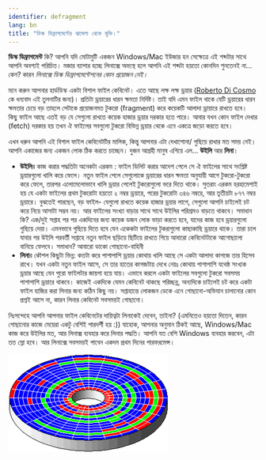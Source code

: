 ```yaml
---
identifier: defragment
lang: bn
title: "ডিস্ক ডিফ্রাগমেন্টের ঝামেলা থেকে মুক্তি।"
---
```


<b>ডিস্ক ডিফ্রাগমেন্ট</b> কি? আপনি যদি মোটামুটি একজন Windows/Mac ইউজার হন সেক্ষেত্রে এই শব্দটার সাথে আপনি অবশ্যই পরিচিত। মজার ব্যাপার হচ্ছে লিনাক্সে অভ্যস্থ হলে আপনি এই শব্দটা হয়তো কোনদিন শুনতেনই না... কেন? কারন <i>লিনাক্সে ডিস্ক ডিফ্রাগমেন্টেশনের কোন প্রয়োজন নেই।</i> 

মনে করুন আপনার হার্ডডিস্ক একটা বিশাল ফাইল কেবিনেট। এতে আছে লক্ষ লক্ষ ড্রয়ার (<a href="http://www.pps.jussieu.fr/~dicosmo/">Roberto 
Di Cosmo</a> কে ধন্যবাদ এই তুলনাটির জন্য)। প্রতিটা ড্রয়ারের ধারন ক্ষমতা নির্দিষ্ট। তাই যদি এমন ফাইল থাকে যেটি ড্রয়ারের ধারন ক্ষমতার চেয়ে বড় তাহলে সেটাকে প্রয়োজনমত টুকরো (fragment) করে কয়েকটি আলাদা ড্রায়ারে রাখতে হবে। কিছু ফাইল আছে এতই বড় যে সেগুলো রাখতে কয়েক হাজার ড্রয়ার দরকার হতে পারে। আবার যখন কোন ফাইল দেখার (fetch) দরকার হয় তখন ঐ ফাইলের সবগুলো টুকরো বিভিন্ন ড্রয়ার থেকে এনে একত্রে জড়ো করতে হবে।

এখন ধরুন আপনি এই বিশাল ফাইল কেবিনেটটির মালিক, কিন্তু আপনার এটা দেখাশোনা/ গুছিয়ে রাখার মত সময় নেই। আপনি একাজের জন্য একজন লোক ঠিক করতে চাচ্ছেন। দুজন আগ্রহী মানুষ এগিয়ে এল... <b>উইলি</b> আর <b>লিনা</b>।

<ul>

<li><b>উইলি</b>র কাজ করার পদ্ধতিটা অনেকটা এরকম : ফাইল ডিলিট করার আদেশ পেলে সে ঐ ফাইলের সাথে সংশ্লিষ্ট ড্রয়ারগুলো খালি করে ফেলে। নতুন ফাইল পেলে সেগুলোকে ড্রয়ারের ধারন ক্ষমতা অনুযায়ী আগে টুকরো-টুকরো করে ফেলে, তারপর এলোমেলোভাবে খালি ড্রয়ার পেলেই টুকরোগুলো ভরে দিতে থাকে। সুতরাং এরকম হরহামেশাই হয় যে একটা ফাইলের প্রথম টুকরোটা হয়তো ২ নম্বর ড্রয়ারে, পরের টুকরোটা ৩৪৬ নম্বরে, আর তৃতীয়টা ৮৭৭ নম্বর ড্রয়ারে। বুঝতেই পারছেন, বড় ফাইল- যেগুলো রাখতে কয়েক হাজার ড্রয়ার লাগে, সেগুলো আপনি চাইলেই চট করে নিয়ে আসাটা সম্ভব নয়। আর ফাইলের সংখ্যা বাড়ার সাথে সাথে উইলির পরিশ্রমও বাড়তে থাকবে। সমাধান কি? এক/দুই সপ্তাহ পর পর একদিনের জন্য কয়েক ডজন লোক ভাড়া করতে হবে, যাদের কাজ হবে ড্রয়ারগুলো গুছিয়ে দেয়া। এমনভাবে গুছিয়ে দিতে হবে যেন একেকটা ফাইলের টুকরাগুলো কাছাকাছি ড্রয়ারে থাকে। তারা চলে যাবার পর উইলি পরবর্তী সপ্তাহে নতুন ফাইল ছড়িয়ে ছিটিয়ে রাখতে গিয়ে আবারো কেবিনেটটাকে আগোছালো বানিয়ে ফেলবে। সমাধান? আবারো ডাকো গোছানো-বাহিনী</li>

<li> <b>লিনা</b>র কৌশল কিছুটা ভিন্ন: কতটা করে পাশাপাশি ড্রয়ার কোথায় খালি আছে সে একটা আলাদা কাগজে তার হিসেব রাখে। যখন একটা নতুন ফাইল আসে, সে তার হাতের কাগজটায় দেখে নেয়ঃ কোথায় পাশাপাশি যথেষ্ঠ সংখ্যক ড্রয়ার আছে যেন পুরো ফাইলটার জায়গা হয়ে যায়। এভাবে করলে একটা ফাইলের সবগুলো টুকরো সবসময় পাশাপাশি ড্রয়ারে থাকবে। কাজেই একদিকে যেমন কেবিনেট থাকছে পরিচ্ছন্ন, অন্যদিকে চাইলেই চট করে একটা ফাইল হাজির করা লিনার জন্য কঠিন কিছু নয়। সপ্তাহান্তে লোকজন ডেকে এনে গোছানো-অভিযান চালানোর কোন প্রশ্নই আসে না, কারন লিনার কেবিনেট সবসময়ই গোছানো।</li>

</ul>

নিঃসন্দেহে আপনি আপনার ফাইল কেবিনেটের দায়িত্বটা লিনাকেই দেবেন, তাইনা? (এমনিতেও হয়তো দিতেন, কারন গোছানোর কাজে মেয়েরা একটু বেশিই পারদর্শী হয় :)) যাহোক, আপনার অনুমান ঠিকই আছে, Windows/Mac কাজ করে উইলির মত, আর লিনাক্স ব্যবহার করে লিনার পদ্ধতি। আপনি যত বেশি Windows ব্যবহার করবেন, এটা তত স্লো হবে। আর লিনাক্সে সবসময়ই পাবেন একদম প্রথম দিনের পারফরমেন্স।

<img src="/img/defragment.png" />




